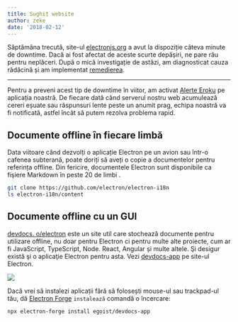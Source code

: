 ```yaml
---
title: Sughiț website
author: zeke
date: '2018-02-12'
---
```


Săptămâna trecută, site-ul [electronjs.org](https://electronjs.org) a avut la dispoziție câteva minute de downtime. Dacă ai fost afectat de aceste scurte depășiri, ne pare rău pentru neplăceri. După o mică investigație de astăzi, am diagnosticat cauza rădăcină și am implementat [remedierea](https://github.com/electron/electronjs.org/pull/1076).

---

Pentru a preveni acest tip de downtime în viitor, am activat [Alerte Eroku](https://devcenter.heroku.com/articles/metrics#threshold-alerting) pe aplicația noastră. De fiecare dată când serverul nostru web acumulează cereri eșuate sau răspunsuri lente peste un anumit prag, echipa noastră va fi notificată, astfel încât să putem rezolva problema rapid.

## Documente offline în fiecare limbă

Data viitoare când dezvolți o aplicație Electron pe un avion sau într-o cafenea subterană, poate doriți să aveți o copie a documentelor pentru referința offline. Din fericire, documentele Electron sunt disponibile ca fişiere Markdown în peste 20 de limbi .

```sh
git clone https://github.com/electron/electron-i18n
ls electron-i18n/content
```

## Documente offline cu un GUI

[devdocs. o/electron](https://devdocs.io/electron/) este un site util care stochează documente pentru utilizare offline, nu doar pentru Electron ci pentru multe alte proiecte, cum ar fi JavaScript, TypeScript, Node. React, Angular și multe altele. Şi desigur există şi o aplicaţie Electron pentru asta. Vezi [devdocs-app](https://electronjs.org/apps/devdocs-app) pe site-ul Electron.

[![](https://user-images.githubusercontent.com/8784712/27121730-11676ba8-511b-11e7-8c01-00444ee8501a.png)](https://electronjs.org/apps/devdocs-app)

Dacă vrei să instalezi aplicații fără să folosești mouse-ul sau trackpad-ul tău, dă [Electron Forge](https://electronforge.io/) `instalează` comandă o încercare:

```sh
npx electron-forge install egoist/devdocs-app
```